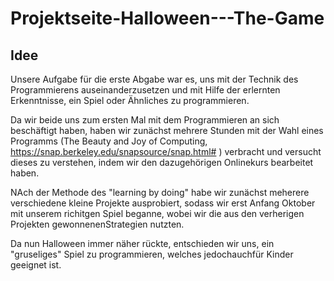 # Projektseite-Halloween---The-Game

## Idee

Unsere Aufgabe für die erste Abgabe war es, uns mit der Technik des Programmierens auseinanderzusetzen und mit Hilfe der erlernten 
Erkenntnisse, ein Spiel oder Ähnliches zu programmieren. 

Da wir beide uns zum ersten Mal mit dem Programmieren an sich beschäftigt haben, haben wir zunächst mehrere Stunden mit der Wahl 
eines Programms (The Beauty and Joy of Computing, https://snap.berkeley.edu/snapsource/snap.html# ) verbracht und versucht dieses 
zu verstehen, indem wir den dazugehörigen Onlinekurs bearbeitet haben. 

NAch der Methode des "learning by doing" habe wir zunächst meherere verschiedene kleine Projekte ausprobiert, sodass wir erst 
Anfang Oktober mit unserem richitgen Spiel beganne, wobei wir die aus den verherigen Projekten gewonnenenStrategien nutzten. 

Da nun Halloween immer näher rückte, entschieden wir uns, ein "gruseliges" Spiel zu programmieren, welches jedochauchfür Kinder 
geeignet ist. 

